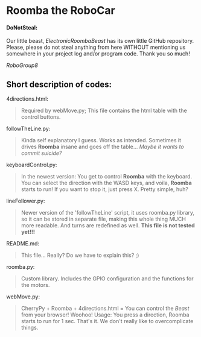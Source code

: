 # Roomba the RoboCar
#### DoNotSteal:

Our little beast, _ElectronicRoombaBeast_ has its own little GitHub repository. Please, please do not steal anything from here WITHOUT mentioning us somewhere in your project log and/or program code.
Thank you so much!

_RoboGroup8_
## Short description of codes:
4directions.html:
> Required by webMove.py; This file contains the html table with the control buttons.

followTheLine.py:
> Kinda self explanatory I guess. Works as intended. Sometimes it drives **Roomba** insane and goes off the table... _Maybe it wants to commit suicide?_

keyboardControl.py:
> In the newest version: You get to control **Roomba** with the keyboard. You can select the direction with the WASD keys, and voila, **Roomba** starts to run! If you want to stop it, just press X. Pretty simple, huh?

lineFollower.py:
> Newer version of the 'followTheLine' script, it uses roomba.py library, so it can be stored in separate file, making this whole thing MUCH more readable. And turns are redefined as well.
__**This file is not tested yet!!!**__

README.md:
> This file... Really? Do we have to explain this? ;)

roomba.py:
> Custom library. Includes the GPIO configuration and the functions for the motors.

webMove.py:
> CherryPy + Roomba + 4directions.html = You can control the _Beast_ from your browser! Woohoo!
Usage: You press a direction, Roomba starts to run for 1 sec. That's it. We don't really like to overcomplicate things.
